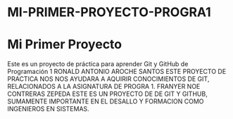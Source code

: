 # MI-PRIMER-PROYECTO-PROGRA1
# Mi Primer Proyecto
Este es un proyecto de práctica para aprender Git y GitHub de Programación 1
RONALD ANTONIO AROCHE SANTOS
ESTE PROYECTO DE PRACTICA NOS  NOS AYUDARA A AQUIRIR CONOCIMIENTOS DE GIT, RELACIONADOS A LA ASIGNATURA DE PROGRA 1.
FRANYER NOE CONTRERAS ZEPEDA
ESTE ES UN PROYECTO DE DE GIT Y GITHUB, SUMAMENTE IMPORTANTE EN EL DESALLO Y FORMACION COMO INGENIEROS EN SISTEMAS.